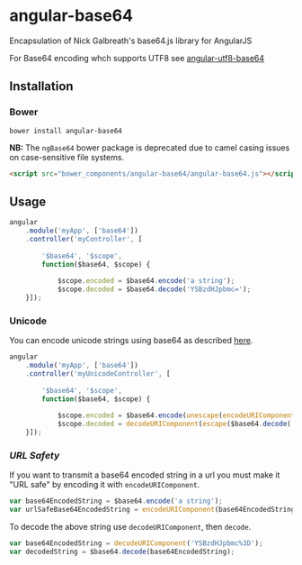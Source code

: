 # angular-base64

Encapsulation of Nick Galbreath's base64.js library for AngularJS

For Base64 encoding whch supports UTF8 see [angular-utf8-base64](https://github.com/stranger82/angular-utf8-base64)

## Installation

### Bower

```
bower install angular-base64
```

**NB:** The `ngBase64` bower package is deprecated due to camel casing issues on case-sensitive file systems.

```html
<script src="bower_components/angular-base64/angular-base64.js"></script>
```

## Usage

```javascript
angular
    .module('myApp', ['base64'])
    .controller('myController', [
    
        '$base64', '$scope', 
        function($base64, $scope) {
        
            $scope.encoded = $base64.encode('a string');
            $scope.decoded = $base64.decode('YSBzdHJpbmc=');
    }]);
```

### Unicode

You can encode unicode strings using base64 as described [here](https://developer.mozilla.org/en-US/docs/Web/API/WindowBase64/Base64_encoding_and_decoding#The_.22Unicode_Problem.22).

```javascript
angular
    .module('myApp', ['base64'])
    .controller('myUnicodeController', [
    
        '$base64', '$scope', 
        function($base64, $scope) {
        
            $scope.encoded = $base64.encode(unescape(encodeURIComponent('✓ a string')));
            $scope.decoded = decodeURIComponent(escape($base64.decode('4pyTIGEgc3RyaW5n')));
    }]);
```

### *URL Safety*

If you want to transmit a base64 encoded string in a url you must make it "URL safe" by encoding it with `encodeURIComponent`.

```javascript
var base64EncodedString = $base64.encode('a string');
var urlSafeBase64EncodedString = encodeURIComponent(base64EncodedString);
```

To decode the above string use `decodeURIComponent`, then `decode`.

```javascript
var base64EncodedString = decodeURIComponent('YSBzdHJpbmc%3D');
var decodedString = $base64.decode(base64EncodedString);
```
